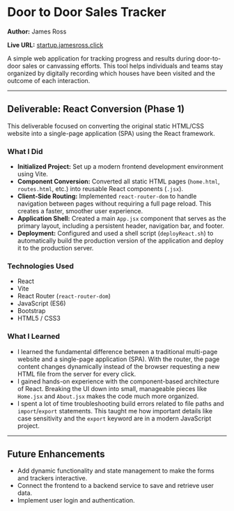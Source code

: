 # Door to Door Sales Tracker

**Author:** James Ross

**Live URL:** [startup.jamesross.click](https://startup.jamesross.click)

A simple web application for tracking progress and results during door-to-door sales or canvassing efforts. This tool helps individuals and teams stay organized by digitally recording which houses have been visited and the outcome of each interaction.

---
## Deliverable: React Conversion (Phase 1)

This deliverable focused on converting the original static HTML/CSS website into a single-page application (SPA) using the React framework.

### What I Did
* **Initialized Project:** Set up a modern frontend development environment using Vite.
* **Component Conversion:** Converted all static HTML pages (`home.html`, `routes.html`, etc.) into reusable React components (`.jsx`).
* **Client-Side Routing:** Implemented `react-router-dom` to handle navigation between pages without requiring a full page reload. This creates a faster, smoother user experience.
* **Application Shell:** Created a main `App.jsx` component that serves as the primary layout, including a persistent header, navigation bar, and footer.
* **Deployment:** Configured and used a shell script (`deployReact.sh`) to automatically build the production version of the application and deploy it to the production server.

### Technologies Used
* React
* Vite
* React Router (`react-router-dom`)
* JavaScript (ES6)
* Bootstrap
* HTML5 / CSS3

### What I Learned
* I learned the fundamental difference between a traditional multi-page website and a single-page application (SPA). With the router, the page content changes dynamically instead of the browser requesting a new HTML file from the server for every click.
* I gained hands-on experience with the component-based architecture of React. Breaking the UI down into small, manageable pieces like `Home.jsx` and `About.jsx` makes the code much more organized.
* I spent a lot of time troubleshooting build errors related to file paths and `import`/`export` statements. This taught me how important details like case sensitivity and the `export` keyword are in a modern JavaScript project.

---
## Future Enhancements

* Add dynamic functionality and state management to make the forms and trackers interactive.
* Connect the frontend to a backend service to save and retrieve user data.
* Implement user login and authentication.
